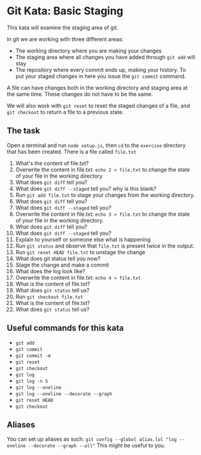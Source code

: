 # Git Kata: Basic Staging

This kata will examine the staging area of git.

In git we are working with three different areas:
* The working directory where you are making your changes
* The staging area where all changes you have added through `git add` will stay
* The repository where every commit ends up, making your history. To put your staged changes in here you issue the `git commit` command.

A file can have changes both in the working directory and staging area at the same time.
These changes do not have to be the same.

We will also work with `git reset` to reset the staged changes of a file, and `git checkout` to return a file to a previous state.

## The task

Open a terminal and run `node setup.js`, then `cd` to the `exercise` directory that has been created. There is a file called `file.txt`

1. What's the content of file.txt?
1. Overwrite the content in file.txt: `echo 2 > file.txt` to change the state of your file in the working directory
1. What does `git diff` tell you? 
1. What does `git diff --staged` tell you? why is this blank?
1. Run `git add file.txt` to stage your changes from the working directory.
1. What does `git diff` tell you?
1. What does `git diff --staged` tell you?
1. Overwrite the content in file.txt: `echo 3 > file.txt` to change the state of your file in the working directory.
1. What does `git diff` tell you?
1. What does `git diff --staged` tell you?
1. Explain to yourself or someone else what is happening
1. Run `git status` and observe that `file.txt` is present twice in the output.
1. Run `git reset HEAD file.txt` to unstage the change
1. What does git status tell you now?
1. Stage the change and make a commit
1. What does the log look like?
1. Overwrite the content in file.txt: `echo 4 > file.txt`
1. What is the content of file.txt?
1. What does `git status` tell us?    
1. Run `git checkout file.txt`
1. What is the content of file.txt?
1. What does `git status` tell us?

## Useful commands for this kata

- `git add`
- `git commit`
- `git commit -m`
- `git reset`
- `git checkout`        
- `git log`
- `git log -n 5`
- `git log --oneline`
- `git log --oneline --decorate --graph`
- `git reset HEAD `
- `git checkout`

## Aliases

You can set up aliases as such:
`git config --global alias.lol "log --oneline --decorate --graph --all"`
This might be useful to you.
